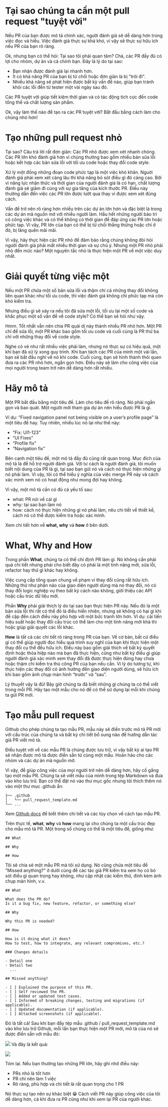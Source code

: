 # Tại sao chúng ta cần một pull request "tuyệt vời"
Nếu PR của bạn được mô tả chính xác, người đánh giá sẽ dễ dàng hơn trong việc đọc và hiểu. Việc đánh giá thực sự khá khó, vì vậy sẽ thực sự hữu ích nếu PR của bạn rõ ràng.

Ok, nhưng bạn có thể hỏi: Tại sao tôi phải quan tâm? Chà, các PR đầy đủ có lợi cho nhóm, dự án và cả chính bạn. Đây là lý do tại sao:
* Bạn nhận được đánh giá lại nhanh hơn. 
* Ít có khả năng PR của bạn bị từ chối hoặc đơn giản là bị "trôi đi". 
* Nhiều khả năng sẽ phát hiện được bất kỳ vấn đề nào, giúp bạn tránh khỏi các lỗi đến từ tester một vài ngày sau đó.

Các PR tuyệt vời giúp tiết kiệm thời gian và có tác động tích cực đến code tổng thể và chất lượng sản phẩm. 

Ok, vậy làm thế nào để tạo ra các PR tuyệt vời? Bắt đầu bằng cách làm cho chúng nhỏ hơn!

# Tạo những pull request nhỏ
Tại sao? Câu trả lời rất đơn giản: Các PR nhỏ được xem xét nhanh chóng. Các PR lớn khó đánh giá hơn vì chúng thường bao gồm nhiều bản sửa lỗi hoặc kết hợp các bản sửa lỗi với tối ưu code hoặc thay đổi code style.

Xử lý một đống những đoạn code phức tạp là một việc khó khăn. Nguời đánh giá phải xem xét càng lâu thì khả năng bỏ sót điều gì đó càng cao. Bởi vì năng lực nhận thức và thời gian của người đánh giá là có hạn, chất lượng đánh giá sẽ giảm đi cùng với sự gia tăng của kích thước PR. Điều này thường dẫn đến việc các PR lớn được lướt qua thay vì được xem xét đúng cách.

Vấn đề trở nên rõ ràng hơn nhiều trên các dự án lớn hơn và đặc biệt là trong các dự án mã nguồn mở với nhiều người làm. Hầu hết những người bảo trì có công việc khác và có thể không có thời gian để đáp ứng các PR lớn hoặc phức tạp. Vì vậy, PR lớn của bạn có thể bị từ chối thẳng thừng hoặc chỉ ở đó, bị lãng quên mãi mãi.

Vì vậy, hãy thực hiện các PR nhỏ để đảm bảo rằng chúng không đòi hỏi người đánh giá phải mất nhiều thời gian và sự chú ý. Nhưng một PR nhỏ phải nhỏ đến mức nào? Một nguyên tắc nhỏ là thực hiện một PR về một việc duy nhất.

# Giải quyết từng việc một
Nếu một PR chứa một số bản sửa lỗi và thậm chí cả những thay đổi không liên quan khác như tối ưu code, thì việc đánh giá không chỉ phức tạp mà còn khó kiểm tra. 

Nhưng điều gì sẽ xảy ra nếu tôi đã sửa một lỗi, tối ưu lại một số code và khắc phục một số vấn đề về code style? Có thể bạn sẽ hỏi như vậy.

Hmm. Tốt nhất vẫn nên chia PR quái dị này thành nhiều PR nhỏ hơn. Một PR chỉ để sửa lỗi, một PR khác bao gồm tối ưu code và cuối cùng là PR thứ ba chỉ với những thay đổi về code style.

Nghe có vẻ như rất nhiều việc phải làm, nhưng nó thực sự có hiệu quả, một khi bạn đã xử lý xong quy trình. Khi bạn tách các PR của mình một vài lần, bạn sẽ bắt đầu nghĩ về nó khi code. Cuối cùng, bạn sẽ hình thành thói quen đưa ra các PR nhỏ hơn, ngắn gọn hơn. Điều này sẽ làm cho công việc của mọi người trong team trở nên dễ dàng hơn rất nhiều.

# Hãy mô tả
Một PR bắt đầu bằng một tiêu đề. Làm cho tiêu đề rõ ràng. Nó phải ngắn gọn và bao quát. Một người mới tham gia dự án nên hiểu được PR là gì. 

Ví dụ: “Fixed navigation panel not being visible on a user’s profile page” là một tiêu đề hay. Tuy nhiên, nhiều lúc nó lại như thế này:
* “Fix: UI1-123”
* “UI Fixes”
* “Profile fix”
* “Navigation fix”

Bên cạnh một tiêu đề, một mô tả đầy đủ cũng rất quan trong. Mục đích của mô tả là để hỗ trợ người đánh giá. Với tư cách là người đánh giá, tôi muốn biết nội dung của PR là gì, tại sao bạn gửi nó và cách nó thực hiện những gì nó phải làm. Vì vậy, tôi có thể hiểu ý nghĩa của việc merge PR này và cách xác minh xem nó có hoạt động như mong đợi hay không.

Vì vậy, một mô tả cần có đủ cá yếu tố sau:
* what: PR nói về cái gì 
* why: tại sao bạn làm nó 
* how: cách nó thực hiện những gì nó phải làm, nêu chi tiết về thiết kế, cách nó có thể được kiểm tra hoặc xác minh.

Xem chi tiết hơn về **what, why** và **how** ở bên dưới.

# What, Why and How
Trong phần **What**, chúng ta có thể chỉ định PR làm gì. Nó không cần phải quá chi tiết nhưng phải cho biết đây có phải là một tính năng mới, sửa lỗi, refactor hay thứ gì khác hay không. 

Việc cung cấp tổng quan chung về phạm vi thay đổi cũng rất hữu ích. Những thứ như phần nào của giao diện người dùng mà nó thay đổi, nó có thay đổi logic nghiệp vụ theo bất kỳ cách nào không, giới thiệu các API hoặc cấu trúc dữ liệu mới.

Phần **Why** phải giải thích lý do tại sao bạn thực hiện PR này. Nếu đó là một bản sửa lỗi thì rất có thể đó là điều hiển nhiên, nhưng sẽ không có hại gì khi đề cập đến cách điều này phù hợp với một bức tranh lớn hơn. Ví dụ: cải tiến hiệu suất hoặc thay đổi cấu trúc có thể làm cho một tính năng mới khả thi hoặc giúp giải quyết các lỗi khác. 

**How** là tất cả các chi tiết rõ ràng trong PR của bạn. Về cơ bản, bất cứ điều gì có thể giúp người đọc hiểu quá trình suy nghĩ của bạn khi thực hiện một thay đổi cụ thể đều hữu ích. Điều này bao gồm giải thích về bất kỳ quyết định hoặc thỏa hiệp nào mà bạn đã thực hiện, cũng như bất kỳ điều gì giúp người đánh giá xác minh xem thay đổi đã được thực hiện đúng hay chưa hoặc thậm chí kiểm tra thủ công PR của bạn nếu cần. Vì lý do tương tự, khi thực hiện các thay đổi có ảnh hưởng đến giao diện người dùng, sẽ hữu ích khi bao gồm ảnh chụp màn hình “trước” và “sau”.

Lý thuyết vậy là đủ! Bây giờ chúng ta đã biết những gì chúng ta có thể viết trong mỗi PR. Hãy tạo một mẫu cho nó để có thể sử dụng lại mỗi khi chúng ta gửi PR mới.

# Tạo mẫu pull request
Github cho phép chúng ta tạo mẫu PR, mẫu này sẽ điền trước mô tả PR mới với cấu trúc của chúng ta và bất kỳ chi tiết bổ sung nào để hướng dẫn tác giả PR viết mô tả. 

Điều tuyệt vời về các mẫu PR là chúng được lưu trữ, vì vậy bất kỳ ai tạo PR sẽ nhận được mô tả được điền sẵn từ cùng một mẫu. Hoàn hảo cho các nhóm và các dự án mã nguồn mở.

Vì vậy, để giúp công việc của mọi người trở nên dễ dàng hơn, hãy cố gắng tạo một mẫu PR. Chúng ta sẽ viết mẫu của mình trong tệp Markdown và đưa vào kho lưu trữ. Bạn có thể đặt nó vào thư mục gốc nhưng tôi thích thêm nó vào một thư mục .github ẩn:
```
├── .github
│   └── pull_request_template.md
└── ...
```
Xem [Github docs](https://docs.github.com/en/communities/using-templates-to-encourage-useful-issues-and-pull-requests/creating-a-pull-request-template-for-your-repository) để biết thêm chi tiết và các tùy chọn về cách tạo mẫu PR. 

Trên thực tế, **what**, **why** và **how** mang lại cho chúng ta một cấu trúc đẹp cho mẫu mô tả PR. Một trong số chúng có thể là một tiêu đề, giống như:
```
## What

## Why

## How
```
Tôi sẽ chia sẻ một mẫu PR mà tôi sử dụng. Nó cũng chứa một tiêu đề "Missed anything?" ở dưới cùng để các tác giả PR kiểm tra xem họ có bỏ sót điều gì quan trọng hay không, như cập nhật các kiểm thử, đính kèm ảnh chụp màn hình, v.v.
```
## What

What does the PR do?
Is it a bug fix, new feature, refactor, or something else?

## Why

Why this PR is needed?

## How

How is it doing what it does?
How to test, how to integrate, any relevant compromises, etc.?

### Changes details

- Detail one
- Detail two
  ...

## Missed anything?

- [ ] Explained the purpose of this PR.
- [ ] Self reviewed the PR.
- [ ] Added or updated test cases.
- [ ] Informed of breaking changes, testing and migrations (if applicable).
- [ ] Updated documentation (if applicable).
- [ ] Attached screenshots (if applicable).
```
Đó là tất cả! Sau khi bạn đẩy tệp mẫu .github / pull_request_template.md vào kho lưu trữ Github, mỗi lần bạn thực hiện một PR mới, mô tả của nó sẽ được điền sẵn với mẫu đó:

![](https://images.viblo.asia/ebfc5e00-b658-4c49-976b-13f3e2b2577e.png)
Và đây là kết quả:

![](https://images.viblo.asia/2c51ff9d-44e8-4046-84e9-56fd794c08a7.png)

Tóm lại. Nếu bạn thường tạo những PR lớn, hãy ghi nhớ điều này:
* PRs nhỏ là tốt hơn
* PR chỉ nên làm 1 việc
* Rõ ràng, phù hợp và chi tiết là rất quan trọng cho 1 PR

Nó thực sự tạo nên sự khác biệt 😁 Cách viết PR này giúp công việc của tôi dễ dàng hơn, cả khi đưa ra PR cũng như khi xem lại PR của người khác.